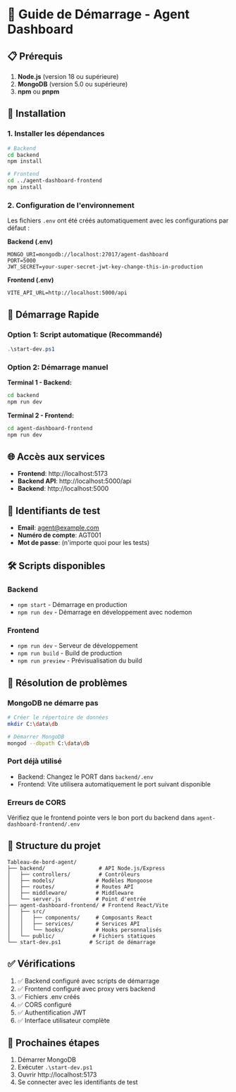 # 🚀 Guide de Démarrage - Agent Dashboard

## 📋 Prérequis

1. **Node.js** (version 18 ou supérieure)
2. **MongoDB** (version 5.0 ou supérieure)
3. **npm** ou **pnpm**

## 🔧 Installation

### 1. Installer les dépendances

```bash
# Backend
cd backend
npm install

# Frontend
cd ../agent-dashboard-frontend
npm install
```

### 2. Configuration de l'environnement

Les fichiers `.env` ont été créés automatiquement avec les configurations par défaut :

**Backend (.env)**
```
MONGO_URI=mongodb://localhost:27017/agent-dashboard
PORT=5000
JWT_SECRET=your-super-secret-jwt-key-change-this-in-production
```

**Frontend (.env)**
```
VITE_API_URL=http://localhost:5000/api
```

## 🚀 Démarrage Rapide

### Option 1: Script automatique (Recommandé)
```powershell
.\start-dev.ps1
```

### Option 2: Démarrage manuel

**Terminal 1 - Backend:**
```bash
cd backend
npm run dev
```

**Terminal 2 - Frontend:**
```bash
cd agent-dashboard-frontend
npm run dev
```

## 🌐 Accès aux services

- **Frontend**: http://localhost:5173
- **Backend API**: http://localhost:5000/api
- **Backend**: http://localhost:5000

## 🔑 Identifiants de test

- **Email**: agent@example.com
- **Numéro de compte**: AGT001
- **Mot de passe**: (n'importe quoi pour les tests)

## 🛠️ Scripts disponibles

### Backend
- `npm start` - Démarrage en production
- `npm run dev` - Démarrage en développement avec nodemon

### Frontend
- `npm run dev` - Serveur de développement
- `npm run build` - Build de production
- `npm run preview` - Prévisualisation du build

## 🐛 Résolution de problèmes

### MongoDB ne démarre pas
```bash
# Créer le répertoire de données
mkdir C:\data\db

# Démarrer MongoDB
mongod --dbpath C:\data\db
```

### Port déjà utilisé
- Backend: Changez le PORT dans `backend/.env`
- Frontend: Vite utilisera automatiquement le port suivant disponible

### Erreurs de CORS
Vérifiez que le frontend pointe vers le bon port du backend dans `agent-dashboard-frontend/.env`

## 📁 Structure du projet

```
Tableau-de-bord-agent/
├── backend/                 # API Node.js/Express
│   ├── controllers/         # Contrôleurs
│   ├── models/             # Modèles Mongoose
│   ├── routes/             # Routes API
│   ├── middleware/         # Middleware
│   └── server.js           # Point d'entrée
├── agent-dashboard-frontend/ # Frontend React/Vite
│   ├── src/
│   │   ├── components/     # Composants React
│   │   ├── services/       # Services API
│   │   └── hooks/          # Hooks personnalisés
│   └── public/            # Fichiers statiques
└── start-dev.ps1         # Script de démarrage
```

## ✅ Vérifications

1. ✅ Backend configuré avec scripts de démarrage
2. ✅ Frontend configuré avec proxy vers backend
3. ✅ Fichiers .env créés
4. ✅ CORS configuré
5. ✅ Authentification JWT
6. ✅ Interface utilisateur complète

## 🎯 Prochaines étapes

1. Démarrer MongoDB
2. Exécuter `.\start-dev.ps1`
3. Ouvrir http://localhost:5173
4. Se connecter avec les identifiants de test
